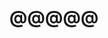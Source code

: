 ---
artist: Arca
title: '@@@@@'
apple_link: 'https://music.apple.com/us/album/single/1498072903'
link: 'https://www.dropbox.com/s/ltf21r2n6b97pmu/Arca.zip?dl=1'
content: ""
new_image: ../assets/FFWD/@@@@@.jpg
published_date: '2020-03-28T21:47:54.000Z'
---